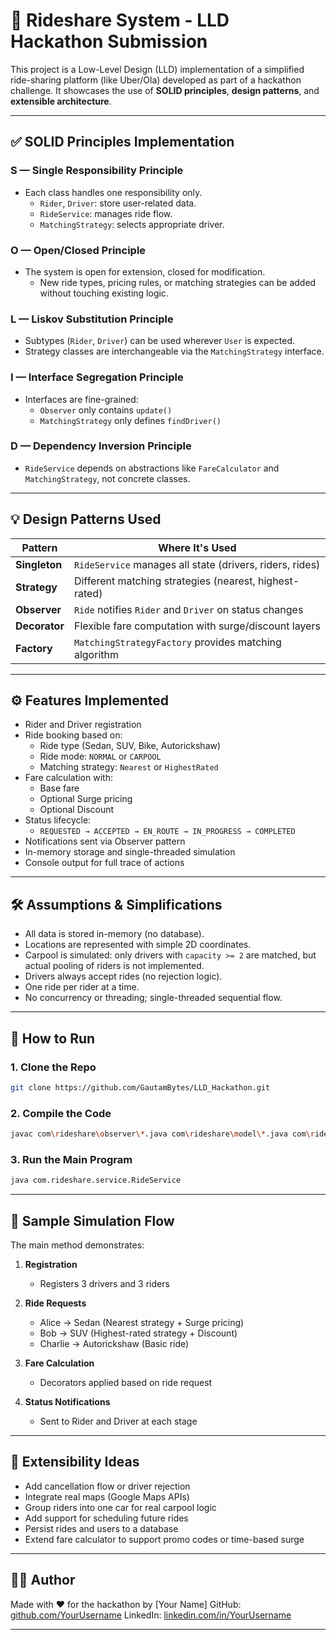 # 🚖 Rideshare System - LLD Hackathon Submission

This project is a Low-Level Design (LLD) implementation of a simplified ride-sharing platform (like Uber/Ola) developed as part of a hackathon challenge. It showcases the use of **SOLID principles**, **design patterns**, and **extensible architecture**.

---

## ✅ SOLID Principles Implementation

### **S — Single Responsibility Principle**
- Each class handles one responsibility only.
  - `Rider`, `Driver`: store user-related data.
  - `RideService`: manages ride flow.
  - `MatchingStrategy`: selects appropriate driver.

### **O — Open/Closed Principle**
- The system is open for extension, closed for modification.
  - New ride types, pricing rules, or matching strategies can be added without touching existing logic.

### **L — Liskov Substitution Principle**
- Subtypes (`Rider`, `Driver`) can be used wherever `User` is expected.
- Strategy classes are interchangeable via the `MatchingStrategy` interface.

### **I — Interface Segregation Principle**
- Interfaces are fine-grained:
  - `Observer` only contains `update()`
  - `MatchingStrategy` only defines `findDriver()`

### **D — Dependency Inversion Principle**
- `RideService` depends on abstractions like `FareCalculator` and `MatchingStrategy`, not concrete classes.

---

## 💡 Design Patterns Used

| Pattern      | Where It's Used                                              |
|--------------|--------------------------------------------------------------|
| **Singleton**| `RideService` manages all state (drivers, riders, rides)     |
| **Strategy** | Different matching strategies (nearest, highest-rated)       |
| **Observer** | `Ride` notifies `Rider` and `Driver` on status changes       |
| **Decorator**| Flexible fare computation with surge/discount layers         |
| **Factory**  | `MatchingStrategyFactory` provides matching algorithm        |

---

## ⚙️ Features Implemented

- Rider and Driver registration
- Ride booking based on:
  - Ride type (Sedan, SUV, Bike, Autorickshaw)
  - Ride mode: `NORMAL` or `CARPOOL`
  - Matching strategy: `Nearest` or `HighestRated`
- Fare calculation with:
  - Base fare
  - Optional Surge pricing
  - Optional Discount
- Status lifecycle:
  - `REQUESTED → ACCEPTED → EN_ROUTE → IN_PROGRESS → COMPLETED`
- Notifications sent via Observer pattern
- In-memory storage and single-threaded simulation
- Console output for full trace of actions

---

## 🛠️ Assumptions & Simplifications

- All data is stored in-memory (no database).
- Locations are represented with simple 2D coordinates.
- Carpool is simulated: only drivers with `capacity >= 2` are matched, but actual pooling of riders is not implemented.
- Drivers always accept rides (no rejection logic).
- One ride per rider at a time.
- No concurrency or threading; single-threaded sequential flow.

---

## 🚀 How to Run

### 1. Clone the Repo
```bash
git clone https://github.com/GautamBytes/LLD_Hackathon.git
```

### 2. Compile the Code

```bash
javac com\rideshare\observer\*.java com\rideshare\model\*.java com\rideshare\strategy\*.java com\rideshare\decorator\*.java com\rideshare\service\*.java
```

### 3. Run the Main Program

```bash
java com.rideshare.service.RideService
```

---

## 🧪 Sample Simulation Flow

The main method demonstrates:

1. **Registration**
   * Registers 3 drivers and 3 riders

2. **Ride Requests**
   * Alice → Sedan (Nearest strategy + Surge pricing)
   * Bob → SUV (Highest-rated strategy + Discount)
   * Charlie → Autorickshaw (Basic ride)

3. **Fare Calculation**
   * Decorators applied based on ride request

4. **Status Notifications**
   * Sent to Rider and Driver at each stage

---

## 📌 Extensibility Ideas

* Add cancellation flow or driver rejection
* Integrate real maps (Google Maps APIs)
* Group riders into one car for real carpool logic
* Add support for scheduling future rides
* Persist rides and users to a database
* Extend fare calculator to support promo codes or time-based surge

---

## 👨‍💻 Author

Made with ❤️ for the hackathon by [Your Name]
GitHub: [github.com/YourUsername](https://github.com/GautamBytes)
LinkedIn: [linkedin.com/in/YourUsername](https://www.linkedin.com/in/gautam-manchandani/)

---
